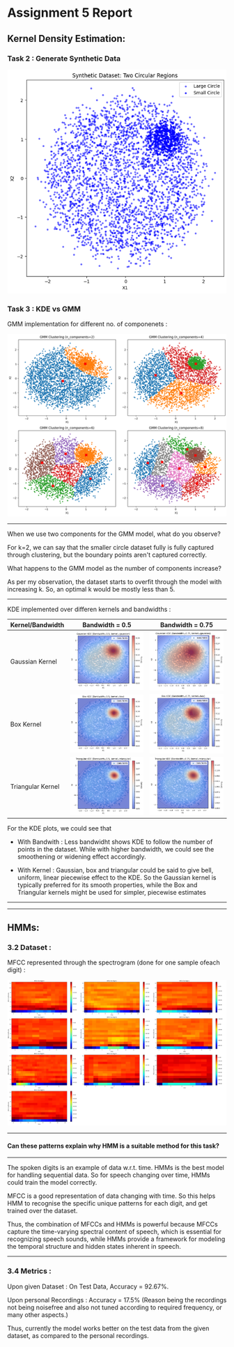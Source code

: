 # Assignment 5 Report


## Kernel Density Estimation:

### Task 2 : Generate Synthetic Data

![Alt text](figures/2_synthetic_dataset.png)


### Task 3 : KDE vs GMM


GMM implementation for different no. of componenets :

![Image 1](figures/2_gmm.png) 

------------------------

When we use two components for the GMM model, what do you observe?

For k=2, we can say that the smaller circle dataset fully is fully captured through clustering, but the boundary points aren't captured correctly.  

What happens to the GMM model as the number of components increase?

As per my observation, the dataset starts to overfit through the model with increasing k. So, an optimal k would be mostly less than 5.

________________

KDE implemented over differen kernels and bandwidths :

|Kernel/Bandwidth | Bandwidth = 0.5 | Bandwidth = 0.75 |
|-----------------|----------------------------------|----------------------------------|
|Gaussian Kernel| ![Image 1](figures/2_kde_11.png) | ![Image 2](figures/2_kde_12.png) |
|Box Kernel|  ![Image 3](figures/2_kde_21.png) | ![Image 4](figures/2_kde_22.png) |
|Triangular Kernel|  ![Image 5](figures/2_kde_31.png) | ![Image 6](figures/2_kde_32.png) |



For the KDE plots, we could see that 

- With Bandwith : Less bandwidht shows KDE to follow the number of points in the dataset. While with higher bandwidth, we could see the smoothening or widening effect accordingly.

- With Kernel : Gaussian, box and triangular could be said to give bell, uniform, linear piecewise effect to the KDE. So the Gaussian kernel is typically preferred for its smooth properties, while the Box and Triangular kernels might be used for simpler, piecewise estimates


______________________________
_____________________________

## HMMs:

### 3.2 Dataset :

MFCC represented through the spectrogram (done for one sample ofeach digit) :

![Image 1](figures/3_spectrograms.png)

__________________

#### Can these patterns explain why HMM is a suitable method for this task?

__________________

The spoken digits is an example of data w.r.t. time. HMMs is the best model for handling sequential data. So for speech changing over time, HMMs could train the model correctly.

MFCC is a good representation of data changing with time. So this helps HMM to recognise the specific unique patterns for each digit, and get trained over the dataset.

Thus, the combination of MFCCs and HMMs is powerful because MFCCs capture the time-varying spectral content of speech, which is essential for recognizing speech sounds, while HMMs provide a framework for modeling the temporal structure and hidden states inherent in speech.

_________________________

###  3.4 Metrics :


Upon given Dataset : On Test Data, Accuracy = 92.67%.


Upon personal Recordings : Accuracy = 17.5%
(Reason being the recordings not being noisefree and also not tuned according to required frequency, or many other aspects.)


Thus, currently the model works better on the test data from the given dataset, as compared to the personal recordings.


